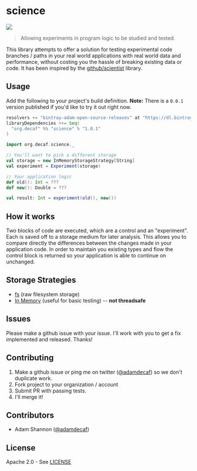 # science

![](https://travis-ci.org/adamdecaf/science.svg)

> Allowing experiments in program logic to be studied and tested.

This library attempts to offer a solution for testing experimental code branches / paths in your real world applications with real world data and performance, without costing you the hassle of breaking existing data or code. It has been inspired by the [github/scientist](https://github.com/github/scientist) library.

## Usage

Add the following to your project's build definition. **Note:** There is a `0.0.1` version published if you'd like to try it out right now.

```scala
resolvers += "bintray-adam-open-source-releases" at "https://dl.bintray.com/adamdecaf/open-source"
libraryDependencies ++= Seq(
  "org.decaf" %% "science" % "1.0.1"
)
```

```scala
import org.decaf.science._

// You'll want to pick a different storage
val storage = new InMemoryStorageStrategy[String]
val experiment = Experiment(storage)

// Your application logic
def old(): Int = ???
def new(): Double = ???

val result: Int = experiment(old(), new())
```

## How it works

Two blocks of code are executed, which are a control and an "experiment". Each is saved off to a storage medium for later analysis. This allows you to compare directly the differences between the changes made in your application code. In order to maintain you existing types and flow the control block is returned so your application is able to continue on unchanged.

## Storage Strategies

- [fs](fs/) (raw filesystem storage)
- [In Memory](core/src/main/scala/InMemoryStorageStrategy.scala) (useful for basic testing) -- **not threadsafe**

## Issues

Please make a github issue with your issue. I'll work with you to get a fix implemented and released. Thanks!

## Contributing

1. Make a github issue or ping me on twitter ([@adamdecaf](https://twitter.com/adamdecaf)) so we don't duplicate work.
1. Fork project to your organization / account
1. Submit PR with passing tests.
1. I'll merge it!

## Contributors

- Adam Shannon ([@adamdecaf](https://twitter.com/adamdecaf))

## License

Apache 2.0 - See [LICENSE](LICENSE)

